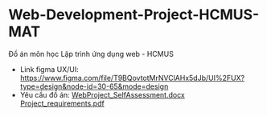 # Web-Development-Project-HCMUS-MAT
Đồ án môn học Lập trình ứng dụng web - HCMUS
- Link figma UX/UI: https://www.figma.com/file/T9BQovtotMrNVClAHx5dJb/UI%2FUX?type=design&node-id=30-65&mode=design
- Yêu cầu đồ án: 
[WebProject_SelfAssessment.docx](https://github.com/huethanh-2805/Book-Store-Website/files/14150837/WebProject_SelfAssessment.docx)
[Project_requirements.pdf](https://github.com/huethanh-2805/Book-Store-Website/files/14150838/Project_requirements.pdf)
